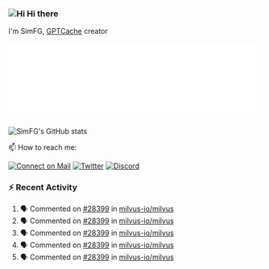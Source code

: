 ### <img src='https://qpluspicture.oss-cn-beijing.aliyuncs.com/6LjjQA/Hi.gif' alt='Hi' width="24"/> Hi there

I'm SimFG, [GPTCache](https://github.com/zilliztech/GPTCache) creator

![Metrics 👋](/metrics.plugin.followup.user.svg)

![SimFG's GitHub stats](https://github-readme-stats.vercel.app/api?username=SimFG&show_icons=true&theme=radical&count_private=true)

📫 How to reach me:

[![Connect on Mail](https://img.shields.io/badge/Ask%20me-anything-1abc9c.svg)](mailto:1142838399@qq.com)
[![Twitter](https://img.shields.io/twitter/follow/FogSim?style=social)](https://twitter.com/FogSim)
[![Discord](https://img.shields.io/discord/1092648432495251507?label=Discord&logo=discord)](https://discord.gg/Q8C6WEjSWV)

### :zap: Recent Activity

<!--START_SECTION:activity-->
1. 🗣 Commented on [#28399](https://github.com/milvus-io/milvus/issues/28399) in [milvus-io/milvus](https://github.com/milvus-io/milvus)
2. 🗣 Commented on [#28399](https://github.com/milvus-io/milvus/issues/28399) in [milvus-io/milvus](https://github.com/milvus-io/milvus)
3. 🗣 Commented on [#28399](https://github.com/milvus-io/milvus/issues/28399) in [milvus-io/milvus](https://github.com/milvus-io/milvus)
4. 🗣 Commented on [#28399](https://github.com/milvus-io/milvus/issues/28399) in [milvus-io/milvus](https://github.com/milvus-io/milvus)
5. 🗣 Commented on [#28399](https://github.com/milvus-io/milvus/issues/28399) in [milvus-io/milvus](https://github.com/milvus-io/milvus)
<!--END_SECTION:activity-->

